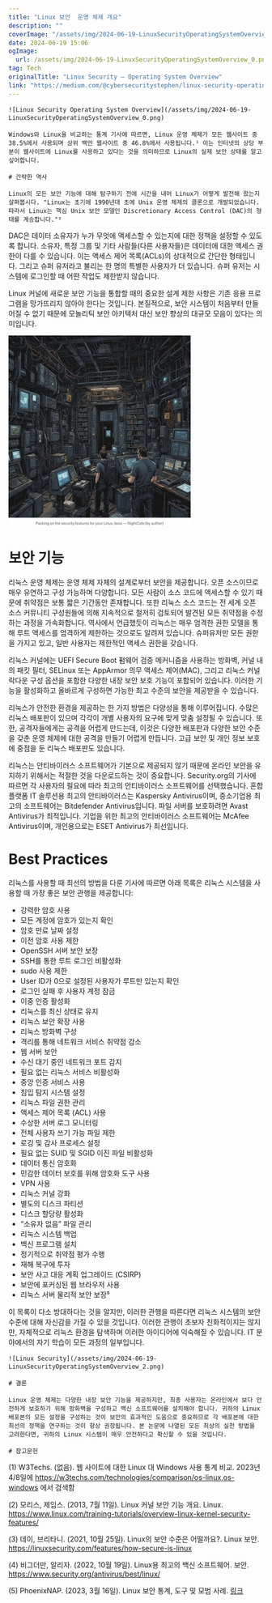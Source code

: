 ```yaml
---
title: "Linux 보안  운영 체제 개요"
description: ""
coverImage: "/assets/img/2024-06-19-LinuxSecurityOperatingSystemOverview_0.png"
date: 2024-06-19 15:06
ogImage: 
  url: /assets/img/2024-06-19-LinuxSecurityOperatingSystemOverview_0.png
tag: Tech
originalTitle: "Linux Security — Operating System Overview"
link: "https://medium.com/@cybersecuritystephen/linux-security-operating-system-overview-99e9bacb1616"
---
```



```
![Linux Security Operating System Overview](/assets/img/2024-06-19-LinuxSecurityOperatingSystemOverview_0.png)

Windows와 Linux을 비교하는 통계 기사에 따르면, Linux 운영 체제가 모든 웹사이트 중 38.5%에서 사용되며 상위 백만 웹사이트 중 46.8%에서 사용됩니다.¹ 이는 인터넷의 상당 부분이 웹사이트에 Linux를 사용하고 있다는 것을 의미하므로 Linux의 실제 보안 상태를 알고 싶어합니다.

# 간략한 역사

Linux의 모든 보안 기능에 대해 탐구하기 전에 시간을 내어 Linux가 어떻게 발전해 왔는지 살펴봅시다. "Linux는 초기에 1990년대 초에 Unix 운영 체제의 클론으로 개발되었습니다. 따라서 Linux는 핵심 Unix 보안 모델인 Discretionary Access Control (DAC)의 형태를 계승합니다."²
```

<div class="content-ad"></div>

DAC은 데이터 소유자가 누가 무엇에 액세스할 수 있는지에 대한 정책을 설정할 수 있도록 합니다. 소유자, 특정 그룹 및 기타 사람들(다른 사용자들)은 데이터에 대한 액세스 권한이 다를 수 있습니다. 이는 액세스 제어 목록(ACLs)의 상대적으로 간단한 형태입니다. 그리고 슈퍼 유저라고 불리는 한 명의 특별한 사용자가 더 있습니다. 슈퍼 유저는 시스템에 로그인할 때 어떤 작업도 제한받지 않습니다.

Linux 커널에 새로운 보안 기능을 통합할 때의 중요한 설계 제한 사항은 기존 응용 프로그램을 망가뜨리지 않아야 한다는 것입니다. 본질적으로, 보안 시스템이 처음부터 만들어질 수 없기 때문에 모놀리틱 보안 아키텍처 대신 보안 향상의 대규모 모음이 있다는 의미입니다.

![Linux Security Operating System Overview](/assets/img/2024-06-19-LinuxSecurityOperatingSystemOverview_1.png)

# 보안 기능

<div class="content-ad"></div>

리눅스 운영 체제는 운영 체제 자체의 설계로부터 보안을 제공합니다. 오픈 소스이므로 매우 유연하고 구성 가능하며 다양합니다. 모든 사람이 소스 코드에 액세스할 수 있기 때문에 취약점은 보통 짧은 기간동안 존재합니다. 또한 리눅스 소스 코드는 전 세계 오픈 소스 커뮤니티 구성원들에 의해 지속적으로 철저히 검토되어 발견된 모든 취약점을 수정하는 과정을 가속화합니다. 역사에서 언급했듯이 리눅스는 매우 엄격한 권한 모델을 통해 루트 액세스를 엄격하게 제한하는 것으로도 알려져 있습니다. 슈퍼유저만 모든 권한을 가지고 있고, 일반 사용자는 제한적인 액세스 권한을 갖습니다.

리눅스 커널에는 UEFI Secure Boot 펌웨어 검증 메커니즘을 사용하는 방화벽, 커널 내의 패킷 필터, SELinux 또는 AppArmor 의무 액세스 제어(MAC), 그리고 리눅스 커널 락다운 구성 옵션을 포함한 다양한 내장 보안 보호 기능이 포함되어 있습니다. 이러한 기능을 활성화하고 올바르게 구성하면 가능한 최고 수준의 보안을 제공받을 수 있습니다.

리눅스가 안전한 환경을 제공하는 한 가지 방법은 다양성을 통해 이루어집니다. 수많은 리눅스 배포판이 있으며 각각이 개별 사용자의 요구에 맞게 맞춤 설정될 수 있습니다. 또한, 공격자들에게는 공격을 어렵게 만드는데, 이것은 다양한 배포판과 다양한 보안 수준을 갖춘 운영 체제에 대한 공격을 만들기 어렵게 만듭니다. 고급 보안 및 개인 정보 보호에 중점을 둔 리눅스 배포판도 있습니다.

리눅스는 안티바이러스 소프트웨어가 기본으로 제공되지 않기 때문에 온라인 보안을 유지하기 위해서는 적절한 것을 다운로드하는 것이 중요합니다. Security.org의 기사에 따르면 각 사용자의 필요에 따라 최고의 안티바이러스 소프트웨어를 선택했습니다. 혼합 플랫폼 IT 솔루션용 최고의 안티바이러스는 Kaspersky Antivirus이며, 중소기업용 최고의 소프트웨어는 Bitdefender Antivirus입니다. 파일 서버를 보호하려면 Avast Antivirus가 최적입니다. 기업을 위한 최고의 안티바이러스 소프트웨어는 McAfee Antivirus이며, 개인용으로는 ESET Antivirus가 최선입니다.

<div class="content-ad"></div>

# Best Practices

리눅스를 사용할 때 최선의 방법을 다룬 기사에 따르면 아래 목록은 리눅스 시스템을 사용할 때 가장 좋은 보안 관행을 제공합니다:

- 강력한 암호 사용
- 모든 계정에 암호가 있는지 확인
- 암호 만료 날짜 설정
- 이전 암호 사용 제한
- OpenSSH 서버 보안 보장
- SSH를 통한 루트 로그인 비활성화
- sudo 사용 제한
- User ID가 0으로 설정된 사용자가 루트만 있는지 확인
- 로그인 실패 후 사용자 계정 잠금
- 이중 인증 활성화
- 리눅스를 최신 상태로 유지
- 리눅스 보안 확장 사용
- 리눅스 방화벽 구성
- 격리를 통해 네트워크 서비스 취약점 감소
- 웹 서버 보안
- 수신 대기 중인 네트워크 포트 감지
- 필요 없는 리눅스 서비스 비활성화
- 중앙 인증 서비스 사용
- 침입 탐지 시스템 설정
- 리눅스 파일 권한 관리
- 액세스 제어 목록 (ACL) 사용
- 수상한 서버 로그 모니터링
- 전체 사용자 쓰기 가능 파일 제한
- 로깅 및 감사 프로세스 설정
- 필요 없는 SUID 및 SGID 이진 파일 비활성화
- 데이터 통신 암호화
- 민감한 데이터 보호를 위해 암호화 도구 사용
- VPN 사용
- 리눅스 커널 강화
- 별도의 디스크 파티션
- 디스크 할당량 활성화
- “소유자 없음” 파일 관리
- 리눅스 시스템 백업
- 백신 프로그램 설치
- 정기적으로 취약점 평가 수행
- 재해 복구에 투자
- 보안 사고 대응 계획 업그레이드 (CSIRP)
- 보안에 포커싱된 웹 브라우저 사용
- 리눅스 서버 물리적 보안 보장⁵

이 목록이 다소 방대하다는 것을 알지만, 이러한 관행을 따른다면 리눅스 시스템의 보안 수준에 대해 자신감을 가질 수 있을 것입니다. 이러한 관행이 초보자 친화적이지는 않지만, 자체적으로 리눅스 환경을 탐색하며 이러한 아이디어에 익숙해질 수 있습니다. IT 분야에서의 자기 학습이 모든 과정의 일부입니다.

<div class="content-ad"></div>

```
![Linux Security](/assets/img/2024-06-19-LinuxSecurityOperatingSystemOverview_2.png)

# 결론

Linux 운영 체제는 다양한 내장 보안 기능을 제공하지만, 최종 사용자는 온라인에서 보다 안전하게 보호하기 위해 방화벽을 구성하고 백신 소프트웨어를 설치해야 합니다. 귀하의 Linux 배포본의 모든 설정을 구성하는 것이 보안의 효과적인 도움으로 중요하므로 각 배포본에 대한 최선의 정책을 연구하는 것이 항상 권장됩니다. 본 논문에 나열된 모든 최상의 실천 방법을 고려한다면, 귀하의 Linux 시스템이 매우 안전하다고 확신할 수 있을 것입니다.

# 참고문헌
```

<div class="content-ad"></div>

(1) W3Techs. (없음). 웹 사이트에 대한 Linux 대 Windows 사용 통계 비교. 2023년 4/8일에 https://w3techs.com/technologies/comparison/os-linux,os-windows 에서 검색함

(2) 모리스, 제임스. (2013, 7월 11일). Linux 커널 보안 기능 개요. Linux. https://www.linux.com/training-tutorials/overview-linux-kernel-security-features/

(3) 데이, 브리타니. (2021, 10월 25일). Linux의 보안 수준은 어떨까요?. Linux 보안. https://linuxsecurity.com/features/how-secure-is-linux

(4) 비그더만, 알리자. (2022, 10월 19일). Linux용 최고의 백신 소프트웨어. 보안. https://www.security.org/antivirus/best/linux/

<div class="content-ad"></div>

(5) PhoenixNAP. (2023, 3월 16일). Linux 보안 통계, 도구 및 모범 사례. [링크](https://phoenixnap.com/kb/linux-security)